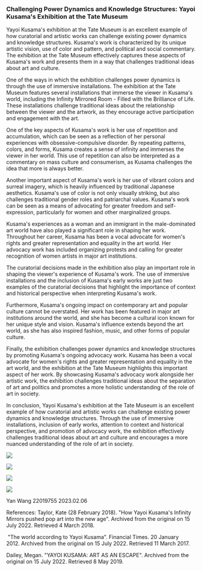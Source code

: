 ###  Challenging Power Dynamics and Knowledge Structures: Yayoi Kusama's Exhibition at the Tate Museum

Yayoi Kusama's exhibition at the Tate Museum is an excellent example of how curatorial and artistic works can challenge existing power dynamics and knowledge structures. Kusama's work is characterized by its unique artistic vision, use of color and pattern, and political and social commentary. The exhibition at the Tate Museum effectively captures these aspects of Kusama's work and presents them in a way that challenges traditional ideas about art and culture.

One of the ways in which the exhibition challenges power dynamics is through the use of immersive installations. The exhibition at the Tate Museum features several installations that immerse the viewer in Kusama's world, including the Infinity Mirrored Room - Filled with the Brilliance of Life. These installations challenge traditional ideas about the relationship between the viewer and the artwork, as they encourage active participation and engagement with the art.

One of the key aspects of Kusama's work is her use of repetition and accumulation, which can be seen as a reflection of her personal experiences with obsessive-compulsive disorder. By repeating patterns, colors, and forms, Kusama creates a sense of infinity and immerses the viewer in her world. This use of repetition can also be interpreted as a commentary on mass culture and consumerism, as Kusama challenges the idea that more is always better.

Another important aspect of Kusama's work is her use of vibrant colors and surreal imagery, which is heavily influenced by traditional Japanese aesthetics. Kusama's use of color is not only visually striking, but also challenges traditional gender roles and patriarchal values. Kusama's work can be seen as a means of advocating for greater freedom and self-expression, particularly for women and other marginalized groups.

Kusama's experiences as a woman and an immigrant in the male-dominated art world have also played a significant role in shaping her work. Throughout her career, Kusama has been a vocal advocate for women's rights and greater representation and equality in the art world. Her advocacy work has included organizing protests and calling for greater recognition of women artists in major art institutions.

The curatorial decisions made in the exhibition also play an important role in shaping the viewer's experience of Kusama's work. The use of immersive installations and the inclusion of Kusama's early works are just two examples of the curatorial decisions that highlight the importance of context and historical perspective when interpreting Kusama's work.

Furthermore, Kusama's ongoing impact on contemporary art and popular culture cannot be overstated. Her work has been featured in major art institutions around the world, and she has become a cultural icon known for her unique style and vision. Kusama's influence extends beyond the art world, as she has also inspired fashion, music, and other forms of popular culture.

Finally, the exhibition challenges power dynamics and knowledge structures by promoting Kusama's ongoing advocacy work. Kusama has been a vocal advocate for women's rights and greater representation and equality in the art world, and the exhibition at the Tate Museum highlights this important aspect of her work. By showcasing Kusama's advocacy work alongside her artistic work, the exhibition challenges traditional ideas about the separation of art and politics and promotes a more holistic understanding of the role of art in society.

In conclusion, Yayoi Kusama's exhibition at the Tate Museum is an excellent example of how curatorial and artistic works can challenge existing power dynamics and knowledge structures. Through the use of immersive installations, inclusion of early works, attention to context and historical perspective, and promotion of advocacy work, the exhibition effectively challenges traditional ideas about art and culture and encourages a more nuanced understanding of the role of art in society.


![](https://github.com/tomoko-tiba/Critical-Studies-Blog/blob/pics/961675952983_.pic.jpg)

![](https://github.com/tomoko-tiba/Critical-Studies-Blog/blob/pics/971675952985_.pic.jpg)

![](https://github.com/tomoko-tiba/Critical-Studies-Blog/blob/pics/981675952987_.pic.jpg)

![](https://github.com/tomoko-tiba/Critical-Studies-Blog/blob/pics/991675952990_.pic.jpg)

Yan Wang 22019755
2023.02.06
 
References:
Taylor, Kate (28 February 2018). "How Yayoi Kusama's Infinity Mirrors pushed pop art into the new age". Archived from the original on 15 July 2022. Retrieved 4 March 2018.

 "The world according to Yayoi Kusama". Financial Times. 20 January 2012. Archived from the original on 15 July 2022. Retrieved 11 March 2017.

Dailey, Megan. "YAYOI KUSAMA: ART AS AN ESCAPE". Archived from the original on 15 July 2022. Retrieved 8 May 2019.
